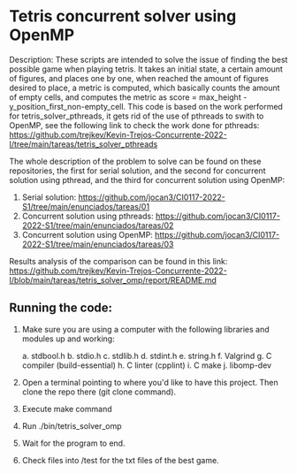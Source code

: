 # Tetris concurrent solver using OpenMP

Description: These scripts are intended to solve the issue of finding the best possible game when playing tetris. It takes an initial state,
a certain amount of figures, and places one by one,  when reached the amount of figures desired to place, a metric is computed, which basically
counts the amount of empty cells, and computes the metric as score = max_height - y_position_first_non-empty_cell. This code is based on the work performed for tetris_solver_pthreads, it gets rid of the use of pthreads to swith to OpenMP, see the following link to check the work done for pthreads: https://github.com/trejkev/Kevin-Trejos-Concurrente-2022-I/tree/main/tareas/tetris_solver_pthreads

The whole description of the problem to solve can be found on these repositories, the first for serial solution, and the second for concurrent solution using pthread, and the third for concurrent solution using OpenMP:
1. Serial solution: https://github.com/jocan3/CI0117-2022-S1/tree/main/enunciados/tareas/01
2. Concurrent solution using pthreads: https://github.com/jocan3/CI0117-2022-S1/tree/main/enunciados/tareas/02
3. Concurrent solution using OpenMP: https://github.com/jocan3/CI0117-2022-S1/tree/main/enunciados/tareas/03

Results analysis of the comparison can be found in this link: https://github.com/trejkev/Kevin-Trejos-Concurrente-2022-I/blob/main/tareas/tetris_solver_omp/report/README.md

## Running the code:

  1. Make sure you are using a computer with the following libraries and modules up and working:

        a. stdbool.h
        b. stdio.h
        c. stdlib.h
        d. stdint.h
        e. string.h
        f. Valgrind
        g. C compiler (build-essential)
        h. C linter (cpplint)
        i. C make
        j. libomp-dev
  2. Open a terminal pointing to where you'd like to have this project. Then clone the repo there (git clone command).
  3. Execute make command
  4. Run ./bin/tetris_solver_omp
  5. Wait for the program to end.
  6. Check files into /test for the txt files of the best game.
